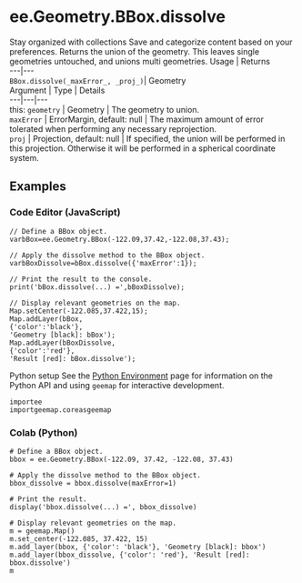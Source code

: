  
#  ee.Geometry.BBox.dissolve
Stay organized with collections  Save and categorize content based on your preferences. 
Returns the union of the geometry. This leaves single geometries untouched, and unions multi geometries. Usage | Returns  
---|---  
`BBox.dissolve(_maxError_, _proj_)`|  Geometry  
Argument | Type | Details  
---|---|---  
this: `geometry` | Geometry | The geometry to union.  
`maxError` | ErrorMargin, default: null | The maximum amount of error tolerated when performing any necessary reprojection.  
`proj` | Projection, default: null | If specified, the union will be performed in this projection. Otherwise it will be performed in a spherical coordinate system.  
## Examples
### Code Editor (JavaScript)
```
// Define a BBox object.
varbBox=ee.Geometry.BBox(-122.09,37.42,-122.08,37.43);

// Apply the dissolve method to the BBox object.
varbBoxDissolve=bBox.dissolve({'maxError':1});

// Print the result to the console.
print('bBox.dissolve(...) =',bBoxDissolve);

// Display relevant geometries on the map.
Map.setCenter(-122.085,37.422,15);
Map.addLayer(bBox,
{'color':'black'},
'Geometry [black]: bBox');
Map.addLayer(bBoxDissolve,
{'color':'red'},
'Result [red]: bBox.dissolve');
```

Python setup
See the [ Python Environment](https://developers.google.com/earth-engine/guides/python_install) page for information on the Python API and using `geemap` for interactive development.
```
importee
importgeemap.coreasgeemap
```

### Colab (Python)
```
# Define a BBox object.
bbox = ee.Geometry.BBox(-122.09, 37.42, -122.08, 37.43)

# Apply the dissolve method to the BBox object.
bbox_dissolve = bbox.dissolve(maxError=1)

# Print the result.
display('bbox.dissolve(...) =', bbox_dissolve)

# Display relevant geometries on the map.
m = geemap.Map()
m.set_center(-122.085, 37.422, 15)
m.add_layer(bbox, {'color': 'black'}, 'Geometry [black]: bbox')
m.add_layer(bbox_dissolve, {'color': 'red'}, 'Result [red]: bbox.dissolve')
m
```

